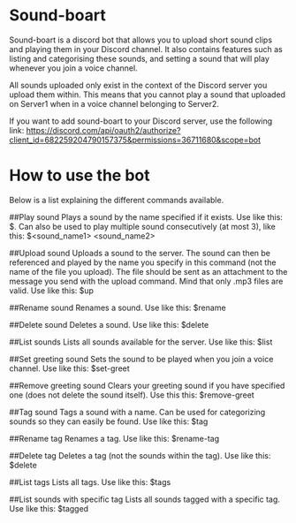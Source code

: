 # Sound-boart

Sound-boart is a discord bot that allows you to upload short sound clips and playing them in your Discord channel. It also contains features such as listing and categorising these sounds, and setting a sound that will play whenever you join a voice channel. 

All sounds uploaded only exist in the context of the Discord server you upload them within. This means that you cannot play a sound that uploaded on Server1 when in a voice channel belonging to Server2.

If you want to add sound-boart to your Discord server, use the following link: https://discord.com/api/oauth2/authorize?client_id=682259204790157375&permissions=36711680&scope=bot

# How to use the bot

Below is a list explaining the different commands available.

##Play sound
Plays a sound by the name specified if it exists. Use like this: $<sound-name>. Can also be used to play multiple sound consecutively (at most 3), like this: $<sound_name1> <sound_name2>
  
##Upload sound
Uploads a sound to the server. The sound can then be referenced and played by the name you specify in this command (not the name of the file you upload). The file should be sent as an attachment to the message you send with the upload command. Mind that only .mp3 files are valid. Use like this: $up <sound-name>

##Rename sound
Renames a sound. Use like this: $rename <sound-name> <new-sound-name>

##Delete sound
Deletes a sound. Use like this: $delete <sound-name>
  
##List sounds
Lists all sounds available for the server. Use like this: $list  

##Set greeting sound
Sets the sound to be played when you join a voice channel. Use like this: $set-greet <sound-name>

##Remove greeting sound
Clears your greeting sound if you have specified one (does not delete the sound itself). Use this this: $remove-greet

##Tag sound
Tags a sound with a name. Can be used for categorizing sounds so they can easily be found. Use like this: $tag <sound-name> <tag-name>

##Rename tag
Renames a tag. Use like this: $rename-tag <tag-name> <new-tag-name>

##Delete tag
Deletes a tag (not the sounds within the tag). Use like this: $delete <tag-name>
  
##List tags
Lists all tags. Use like this: $tags
  
##List sounds with specific tag
Lists all sounds tagged with a specific tag. Use like this: $tagged <tag-name>
